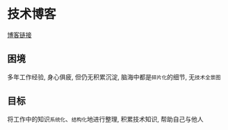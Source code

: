 # 技术博客

[博客链接](https://loloxiaoz.github.io/)

## 困境

多年工作经验, 身心俱疲, 但仍无积累沉淀, 脑海中都是`碎片化`的细节, 无`技术全景图`

## 目标

将工作中的知识`系统化`、`结构化`地进行整理, 积累技术知识, 帮助自己与他人
